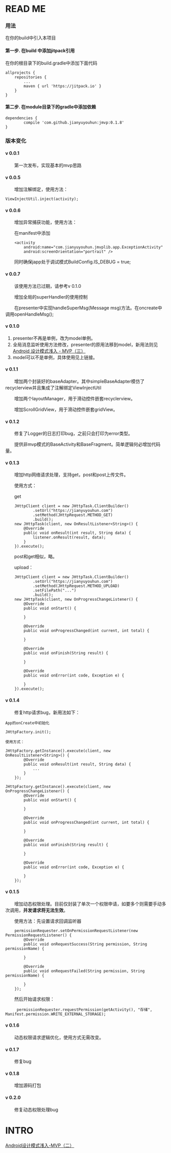 # READ ME #
### 用法 ###

在你的build中引入本项目

#### 第一步. 在build 中添加jitpack引用 ####

在你的根目录下的build.gradle中添加下面代码

	allprojects {
		repositories {
			...
			maven { url 'https://jitpack.io' }
		}
	}

#### 第二步. 在module目录下的gradle中添加依赖 ####

	dependencies {
	        compile 'com.github.jianyuyouhun:jmvp:0.1.8'
	}

### 版本变化 ###

#### v 0.0.1 ####

　　第一次发布，实现基本的mvp思路

#### v 0.0.5 ####

　　增加注解绑定，使用方法：

	ViewInjectUtil.inject(activity);

#### v 0.0.6 ####

　　增加异常捕获功能，使用方法：

　　在manifest中添加

        <activity
            android:name="com.jianyuyouhun.jmvplib.app.ExceptionActivity"
            android:screenOrientation="portrait" />

　　同时确保japp处于调试模式BuildConfig.IS\_DEBUG = true;

#### v 0.0.7 ####

　　该使用方法已过期，请参考v 0.1.0

　　增加全局的superHandler的使用控制

　　在presenter中实现handleSuperMsg(Message msg)方法。在oncreate中调用openHandleMsg();

#### v 0.1.0 ####

1. presenter不再是单例，改为model单例。
2. 全局消息监听使用方法修改，presenter的原用法移到model，新用法则见[Android 设计模式浅入 - MVP（三）](https://jianyuyouhun.com/index.php/archives/79/)
3. model可以不是单例，具体使用见上链接。

#### v 0.1.1 ####

　　增加两个封装好的baseAdapter。其中simpleBaseAdapter模仿了recyclerview并且集成了注解绑定ViewInjectUtil

　　增加两个layoutManager，用于滑动控件嵌套recyclerview。

　　增加ScrollGridView，用于滑动控件嵌套gridView。

#### v 0.1.2 ####

　　修复了Logger的日志打印bug，之前只会打印为error类型。

　　提供非mvp模式的BaseActivity和BaseFragment。简单逻辑何必增加代码量。

#### v 0.1.3 ####

　　增加http网络请求处理，支持get，post和post上传文件。

　　使用方式：

　　get

        JHttpClient client = new JHttpTask.ClientBuilder()
                .setUrl("https://jianyuyouhun.com")
                .setMethod(JHttpRequest.METHOD_GET)
                .build();
        new JHttpTask(client, new OnResultListener<String>() {
            @Override
            public void onResult(int result, String data) {
                listener.onResult(result, data);
            }
        }).execute();

　　post和get相似，略。

　　upload：

        JHttpClient client = new JHttpTask.ClientBuilder()
                .setUrl("https://jianyuyouhun.com")
                .setMethod(JHttpRequest.METHOD_UPLOAD)
                .setFilePath("...")
                .build();
        new JHttpTask(client, new OnProgressChangeListener() {
            @Override
            public void onStart() {
                
            }

            @Override
            public void onProgressChanged(int current, int total) {

            }

            @Override
            public void onFinish(String result) {

            }

            @Override
            public void onError(int code, Exception e) {

            }
        }).execute();

#### v 0.1.4 ####

　　修复http请求bug，新用法如下：

	App的onCreate中初始化

	JHttpFactory.init();

	使用方式：

	JHttpFactory.getInstance().execute(client, new OnResultListener<String>() {
            @Override
            public void onResult(int result, String data) {
                ...
            }
        });

	JHttpFactory.getInstance().execute(client, new OnProgressChangeListener() {
            @Override
            public void onStart() {
                
            }

            @Override
            public void onProgressChanged(int current, int total) {

            }

            @Override
            public void onFinish(String result) {

            }

            @Override
            public void onError(int code, Exception e) {

            }
        });

#### v 0.1.5 ####

　　增加动态权限处理。目前仅封装了单次一个权限申请，如要多个则需要手动多次调用，**并发请求将无法生效**。

　　使用方法：先设置请求回调监听器

        permissionRequester.setOnPermissionRequestListener(new PermissionRequestListener() {
            @Override
            public void onRequestSuccess(String permission, String permissionName) {
                
            }

            @Override
            public void onRequestFailed(String permission, String permissionName) {

            }
        });

　　然后开始请求权限：

         permissionRequester.requestPermission(getActivity(), "存储", Manifest.permission.WRITE_EXTERNAL_STORAGE);

#### v 0.1.6 ####

　　动态权限请求逻辑优化，使用方式无需改变。

#### v 0.1.7 ####

　　修复bug

#### v 0.1.8 ####

　　增加源码打包

#### v 0.2.0 ####

　　修复动态权限处理bug

# INTRO #

   [Android设计模式浅入-MVP（二）](https://jianyuyouhun.com/index.php/archives/75/)
